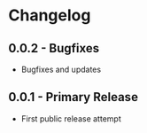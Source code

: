 # Changelog

## 0.0.2 - Bugfixes

* Bugfixes and updates

## 0.0.1 - Primary Release

* First public release attempt
